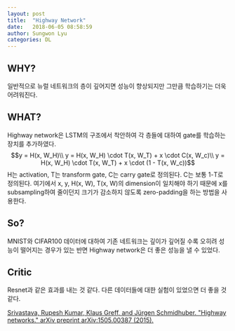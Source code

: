 ```yaml
---
layout: post
title:  "Highway Network"
date:   2018-06-05 08:58:59
author: Sungwon Lyu
categories: DL
---
```


## WHY? 
일반적으로 뉴럴 네트워크의 층이 깊어지면 성능이 향상되지만 그만큼 학습하기는 더욱 어려워진다. 

## WHAT?
Highway network은 LSTM의 구조에서 착안하여 각 층들에 대하여 gate를 학습하는 장치를 추가하였다. 
$$y = H(x, W_H)\\
y = H(x, W_H) \cdot T(x, W_T) + x \cdot C(x, W_c)\\
y = H(x, W_H) \cdot T(x, W_T) + x \cdot (1 - T(x, W_c))$$
H는 activation, T는 transform gate, C는 carry gate로 정의된다. C는 보통 1-T로 정의된다. 여기에서 x, y, H(x, W), T(x, W)의 dimension이 일치해야 하기 때문에 x를 subsampling하여 줄이던지 크기가 감소하지 않도록 zero-padding을 하는 방법을 사용한다. 

## So?
MNIST와 CIFAR100 데이터에 대하여 기존 네트워크는 깊이가 깊어질 수록 오히려 성능이 떨어지는 경우가 있는 반면 Highway network은 더 좋은 성능을 낼 수 있었다. 

## Critic
Resnet과 같은 효과를 내는 것 같다. 다른 데이터들에 대한 실험이 있었으면 더 좋을 것 같다.

[Srivastava, Rupesh Kumar, Klaus Greff, and Jürgen Schmidhuber. "Highway networks." arXiv preprint arXiv:1505.00387 (2015).](https://arxiv.org/abs/1505.00387)